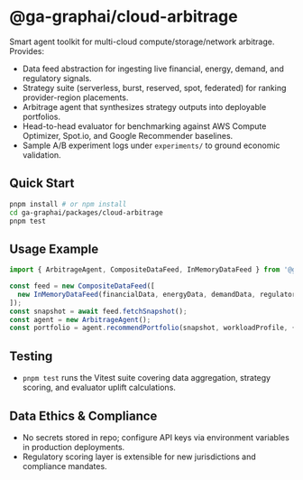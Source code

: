 # @ga-graphai/cloud-arbitrage

Smart agent toolkit for multi-cloud compute/storage/network arbitrage. Provides:

- Data feed abstraction for ingesting live financial, energy, demand, and regulatory signals.
- Strategy suite (serverless, burst, reserved, spot, federated) for ranking provider-region placements.
- Arbitrage agent that synthesizes strategy outputs into deployable portfolios.
- Head-to-head evaluator for benchmarking against AWS Compute Optimizer, Spot.io, and Google Recommender baselines.
- Sample A/B experiment logs under `experiments/` to ground economic validation.

## Quick Start
```bash
pnpm install # or npm install
cd ga-graphai/packages/cloud-arbitrage
pnpm test
```

## Usage Example
```ts
import { ArbitrageAgent, CompositeDataFeed, InMemoryDataFeed } from '@ga-graphai/cloud-arbitrage';

const feed = new CompositeDataFeed([
  new InMemoryDataFeed(financialData, energyData, demandData, regulatoryData)
]);
const snapshot = await feed.fetchSnapshot();
const agent = new ArbitrageAgent();
const portfolio = agent.recommendPortfolio(snapshot, workloadProfile, { topN: 5 });
```

## Testing
- `pnpm test` runs the Vitest suite covering data aggregation, strategy scoring, and evaluator uplift calculations.

## Data Ethics & Compliance
- No secrets stored in repo; configure API keys via environment variables in production deployments.
- Regulatory scoring layer is extensible for new jurisdictions and compliance mandates.
